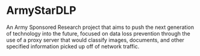 # ArmyStarDLP
An Army Sponsored Research project that aims to push the next generation of technology into the future, focused on data loss prevention through the use of a proxy server that would classify images, documents, and other specified information picked up off of network traffic.  
